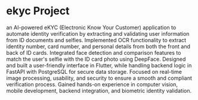 # ekyc Project

an AI-powered eKYC (Electronic Know Your Customer) application to automate identity verification by extracting and validating user information from ID documents and selfies. Implemented OCR functionality to extract identity number, card number, and personal details from both the front and back of ID cards. Integrated face detection and comparison features to match the user's selfie with the ID card photo using DeepFace. Designed and built a user-friendly interface in Flutter, while handling backend logic in FastAPI with PostgreSQL for secure data storage. Focused on real-time image processing, usability, and security to ensure a smooth and compliant verification process. Gained hands-on experience in computer vision, mobile development, backend integration, and biometric identity validation.
